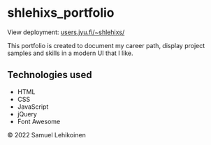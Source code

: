 # shlehixs_portfolio

View deployment: [users.jyu.fi/~shlehixs/](http://users.jyu.fi/~shlehixs/)

This portfolio is created to document my career path, display project samples and skills in a modern UI that I like.

## Technologies used

- HTML
- CSS
- JavaScript
- jQuery
- Font Awesome

© 2022 Samuel Lehikoinen
